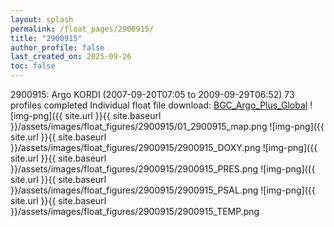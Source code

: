 ```yaml
---
layout: splash
permalink: /float_pages/2900915/
title: "2900915"
author_profile: false
last_created_on: 2025-09-26
toc: false
---
```

 
2900915: Argo KORDI (2007-09-20T07:05 to 2009-09-29T06:52)
73 profiles completed
Individual float file download: [BGC_Argo_Plus_Global](https://ftp.soest.hawaii.edu/bgc_argo_plus/Individual_Floats/outliers_removed/2900915_Sprof_processed.nc)
![img-png]({{ site.url }}{{ site.baseurl }}/assets/images/float_figures/2900915/01_2900915_map.png
![img-png]({{ site.url }}{{ site.baseurl }}/assets/images/float_figures/2900915/2900915_DOXY.png
![img-png]({{ site.url }}{{ site.baseurl }}/assets/images/float_figures/2900915/2900915_PRES.png
![img-png]({{ site.url }}{{ site.baseurl }}/assets/images/float_figures/2900915/2900915_PSAL.png
![img-png]({{ site.url }}{{ site.baseurl }}/assets/images/float_figures/2900915/2900915_TEMP.png
